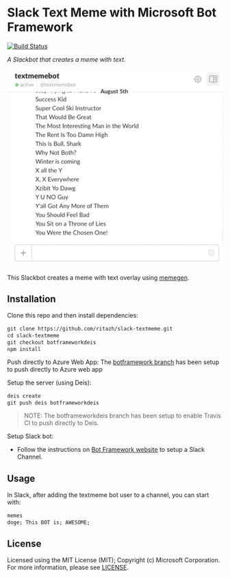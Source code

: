 # Slack Text Meme with Microsoft Bot Framework
[![Build Status](https://travis-ci.org/ritazh/slack-textmeme.svg?branch=master)](https://travis-ci.org/ritazh/slack-textmeme)

_A Slackbot that creates a meme with text_.

![Slack Text Meme Demo](botdemo.gif)

This Slackbot creates a meme with text overlay using [memegen](http://memegen.link).

## Installation

Clone this repo and then install dependencies:

    git clone https://github.com/ritazh/slack-textmeme.git
    cd slack-textmeme
    git checkout botframeworkdeis
    npm install

Push directly to Azure Web App:
     The [botframework branch](https://github.com/ritazh/slack-textmeme/tree/botframework) has been setup to push directly to Azure web app
    
Setup the server (using Deis):

    deis create
    git push deis botframeworkdeis

> NOTE: The botframeworkdeis branch has been setup to enable Travis CI to push directly to Deis.


Setup Slack bot:
* Follow the instructions on [Bot Framework website](https://dev.botframework.com/bots) to setup a Slack Channel.

## Usage

In Slack, after adding the textmeme bot user to a channel, you can start with:

    memes
    doge; This BOT is; AWESOME;


## License
Licensed using the MIT License (MIT); Copyright (c) Microsoft Corporation. For more information, please see [LICENSE](LICENSE).

